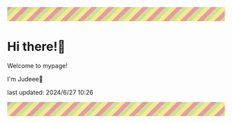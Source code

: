 <!-- Header image -->
<img src="./pokemon/pokemon_18.png" width="1000">

# Hi there!👋

Welcome to mypage!

I'm Judeee🐷

last updated: 2024/6/27 10:26

<!-- Footer image -->
<img src="./pokemon/pokemon_18.png" width="1000">

